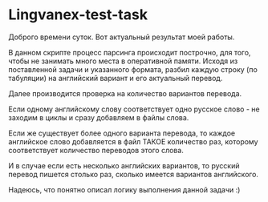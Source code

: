 # Lingvanex-test-task
Доброго времени суток. Вот актуальный результат моей работы.

В данном скрипте процесс парсинга происходит построчно, для того, чтобы не занимать много места в оперативной памяти.
Исходя из поставленной задачи и указанного формата, разбил каждую строку (по табуляции) на английский вариант
и его актуальный перевод. 

Далее производится проверка на количество вариантов перевода.

Если одному английскому слову соответствует одно русское слово - не заходим в циклы и сразу добавляем в файлы слова.

Если же существует более одного варианта перевода, то каждое английское слово добавляется в файл ТАКОЕ количество раз,
которому соответствует количество переводов этого слова.

И в случае если есть несколько английских вариантов, то русский перевод пишется столько раз, сколько имеется вариантов английского.


Надеюсь, что понятно описал логику выполнения данной задачи :)
